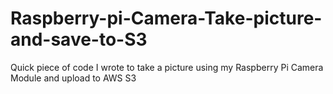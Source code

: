 # Raspberry-pi-Camera-Take-picture-and-save-to-S3
Quick piece of code I wrote to take a picture using my Raspberry Pi Camera Module and upload to AWS S3
